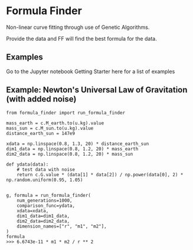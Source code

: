 Formula Finder
==========================================

Non-linear curve fitting through use of Genetic Algorithms.

Provide the data and FF will find the best formula for the data.

Examples
---------   

Go to the Jupyter notebook Getting Starter here for a list of examples

Example: Newton's Universal Law of Gravitation (with added noise)
------------------------------------------------------

```
from formula_finder import run_formula_finder

mass_earth = c.M_earth.to(u.kg).value
mass_sun = c.M_sun.to(u.kg).value
distance_earth_sun = 147e9

xdata = np.linspace(0.8, 1.3, 20) * distance_earth_sun
dim1_data = np.linspace(0.8, 1.2, 20) * mass_earth
dim2_data = np.linspace(0.8, 1.2, 20) * mass_sun

def ydata(data):
    # test data with noise
    return c.G.value * (data[1] * data[2]) / np.power(data[0], 2) * np.random.uniform(0.95, 1.05)


g, formula = run_formula_finder(
    num_generations=1000,
    comparison_func=ydata,
    xdata=xdata,
    dim1_data=dim1_data,
    dim2_data=dim2_data,
    dimension_names=["r", "m1", "m2"],
)
formula
>>> 6.6743e-11 * m1 * m2 / r ** 2
```
